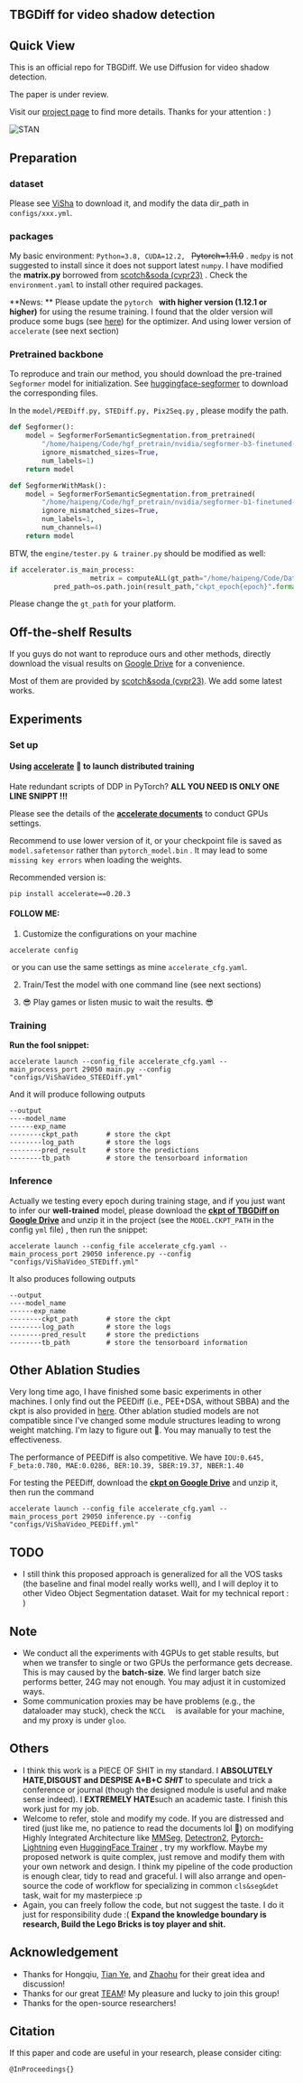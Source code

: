 ## TBGDiff for video shadow detection

## Quick View

This is an official repo for TBGDiff.  We use Diffusion for video shadow detection. 

The paper is under review.

Visit our [project page](https://haipengzhou856.github.io/paper_page/TBGDiff/TBGDiff.html) to find more details. Thanks for your attention : )

![STAN](./asset/method.png)



## Preparation

### dataset

Please see [ViSha](https://erasernut.github.io/ViSha.html) to download it, and modify the data dir_path in `configs/xxx.yml`. 

### packages

My basic environment: `Python=3.8, CUDA=12.2, ` ~~Pytorch=1.11.0~~ . `medpy` is not suggested to install since it does not support latest `numpy`. I have modified the **matrix.py** borrowed from [scotch&soda (cvpr23)](https://github.com/lihaoliu-cambridge/scotch-and-soda/blob/main/model/scotch_and_soda.py) . Check the `environment.yaml` to install other required packages. 



**News: ** Please update the `pytorch ` **with higher version (1.12.1 or higher)** for using the resume training. I found that the older version will produce some bugs (see [here](https://stackoverflow.com/questions/73095460/assertionerror-if-capturable-false-state-steps-should-not-be-cuda-tensors)) for the optimizer. And using lower version of `accelerate` (see next section)

### Pretrained backbone

To reproduce and train our method, you should download the pre-trained `Segformer` model for initialization. See [huggingface-segformer](https://huggingface.co/nvidia/segformer-b3-finetuned-ade-512-512/tree/main)  to download the corresponding files.

In the `model/PEEDiff.py, STEDiff.py, Pix2Seq.py` , please modify the path. 

```python
def Segformer():
    model = SegformerForSemanticSegmentation.from_pretrained(
        "/home/haipeng/Code/hgf_pretrain/nvidia/segformer-b3-finetuned-ade-512-512",
        ignore_mismatched_sizes=True,
        num_labels=1)
    return model

def SegformerWithMask():
    model = SegformerForSemanticSegmentation.from_pretrained(
        "/home/haipeng/Code/hgf_pretrain/nvidia/segformer-b1-finetuned-ade-512-512",
        ignore_mismatched_sizes=True,
        num_labels=1,
        num_channels=4)
    return model
```

BTW, the `engine/tester.py & trainer.py` should be modified as well:

```python
if accelerator.is_main_process:
                    metrix = computeALL(gt_path="/home/haipeng/Code/Data/ViSha/test/labels",
           pred_path=os.path.join(result_path,"ckpt_epoch{epoch}".format(epoch=epoch)))
```

Please change the `gt_path` for your platform.

## Off-the-shelf Results

If you guys do not want to reproduce ours and other methods, directly download the visual results on [Google Drive](https://drive.google.com/file/d/1ek2AIsEXXNvozA1cllfWIYYNzoFtupXl/view?usp=drive_link) for a convenience.

Most of them are provided by  [scotch&soda (cvpr23)](https://github.com/lihaoliu-cambridge/scotch-and-soda/tree/main). We add some latest works.



## Experiments

### Set up

#### Using **[accelerate](https://huggingface.co/docs/accelerate/index)** 🤗 to launch distributed training

Hate redundant scripts of DDP in PyTorch?   **ALL YOU NEED IS ONLY ONE LINE SNIPPT !!!**

Please see the details of the **[accelerate documents](https://huggingface.co/docs/accelerate/index)** to conduct GPUs settings.

Recommend to use lower version of it, or your checkpoint file is saved as `model.safetensor`  rather than `pytorch_model.bin` .   It may lead to some `missing key errors` when loading the weights.

Recommended version is:

```
pip install accelerate==0.20.3
```

#### FOLLOW ME:

1. Customize the configurations on your machine 

```
accelerate config
```

​	or you can use the same settings as mine `accelerate_cfg.yaml`.

2.  Train/Test the model with one command line (see next sections)

3. 😎 Play games or listen music to wait the results. 😎 



### Training

**Run the fool snippet:**

```
accelerate launch --config_file accelerate_cfg.yaml --main_process_port 29050 main.py --config "configs/ViShaVideo_STEEDiff.yml"
```

And it will produce following outputs

```
--output
----model_name
------exp_name
--------ckpt_path       # store the ckpt
--------log_path        # store the logs
--------pred_result     # store the predictions
--------tb_path         # store the tensorboard information
```



### Inference

Actually we testing every epoch during training stage, and if you just want to infer our **well-trained** model, please download the [**ckpt of TBGDiff on Google Drive**](https://drive.google.com/file/d/1ELEOTQOXDfQ2n5WNy2AKMzQNUiMl6V4M/view?usp=drive_link)  and unzip it in the project (see the `MODEL.CKPT_PATH` in the config `yml` file) , then run the snippet:

```
accelerate launch --config_file accelerate_cfg.yaml --main_process_port 29050 inference.py --config "configs/ViShaVideo_STEDiff.yml"
```

It also produces following outputs

```
--output
----model_name
------exp_name
--------ckpt_path       # store the ckpt
--------log_path        # store the logs
--------pred_result     # store the predictions
--------tb_path         # store the tensorboard information
```

## Other Ablation Studies

Very long time ago, I have finished some basic experiments in other machines. I only find out the PEEDiff (i.e., PEE+DSA, without SBBA) and the ckpt is also provided in [here](https://drive.google.com/file/d/1dV0FqFROHXLm9rHy3VemglKjZvbAlosg/view?usp=drive_link). Other ablation studied models are not compatible since I've changed some module structures leading to wrong weight matching. I'm lazy to figure out 🤪. You may manually to test the effectiveness.



The performance of PEEDiff is also competitive. We have `IOU:0.645, F_beta:0.780, MAE:0.0286, BER:10.39, SBER:19.37, NBER:1.40`

For testing the PEEDiff, download the [**ckpt on Google Drive**](https://drive.google.com/file/d/1dV0FqFROHXLm9rHy3VemglKjZvbAlosg/view?usp=drive_link)  and unzip it, then run the command

```
accelerate launch --config_file accelerate_cfg.yaml --main_process_port 29050 inference.py --config "configs/ViShaVideo_PEEDiff.yml"
```



## TODO

* I still think this proposed approach is generalized for all the VOS tasks (the baseline and final model really works well), and I will deploy it to other Video Object Segmentation dataset. Wait for my technical report : )

  

## Note

* We conduct all the experiments with 4GPUs to get stable results, but when we transfer to single or two GPUs the performance gets decrease. This is may caused by  the **batch-size**.  We find larger batch size performs better,  24G may not enough. You may adjust it in customized ways. 
* Some communication proxies may be have problems (e.g., the dataloader may stuck), check the `NCCL  ` is available for your machine, and my proxy is under `gloo`.



## Others

* I think this work is a PIECE OF SHIT in my standard. I **ABSOLUTELY HATE,DISGUST and DESPISE A+B+C** ***SHIT*** to speculate and trick a conference or journal  (though the designed module is useful and make sense indeed). I **EXTREMELY HATE**such an academic taste. I finish this work just for my job. 
* Welcome to refer, stole and modify my code. If you are distressed and tired (just like me, no patience to read the documents lol 🤣) on modifying Highly Integrated Architecture like [MMSeg](https://github.com/open-mmlab/mmsegmentation), [Detectron2](https://github.com/facebookresearch/detectron2), [Pytorch-Lightning](https://github.com/Lightning-AI/pytorch-lightning) even [HuggingFace Trainer](https://huggingface.co/docs/transformers/v4.14.1/en/main_classes/trainer) ,  try my workflow. Maybe my proposed network is quite complex, just remove and modify them with your own network and design. I think my pipeline of the code production is enough clear, tidy to read and graceful. I will also arrange and open-source the code of workflow for specializing in common `cls&seg&det` task, wait for my masterpiece  :p
* Again, you can freely follow the code, but not suggest the taste. I do it just for responsibility dude :(  **Expand the knowledge boundary is research, Build the Lego Bricks is toy player and shit.**



## Acknowledgement

* Thanks for  Hongqiu, [Tian Ye](https://owen718.github.io/), and [Zhaohu](https://ge-xing.github.io/)  for their great idea and discussion! 
* Thanks for our great [TEAM](https://sites.google.com/site/indexlzhu/team)! My pleasure and lucky to join this group! 
* Thanks for the open-source researchers! 

## Citation

If this paper and code are useful in your research, please consider citing:

```
@InProceedings{}
```

